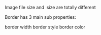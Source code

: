 Image file size and <img> size are totally different

Border has 3 main sub properties:

border width
border style
border color